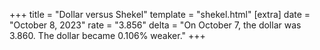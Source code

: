 +++
title = "Dollar versus Shekel"
template = "shekel.html"
[extra]
date = "October  8, 2023"
rate = "3.856"
delta = "On October  7, the dollar was 3.860. The dollar became 0.106% weaker."
+++

